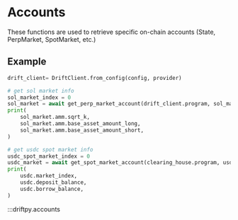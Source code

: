 # Accounts

These functions are used to retrieve specific on-chain accounts (State, PerpMarket, SpotMarket, etc.)

## Example

```python
drift_client= DriftClient.from_config(config, provider)

# get sol market info
sol_market_index = 0
sol_market = await get_perp_market_account(drift_client.program, sol_market_index)
print(
    sol_market.amm.sqrt_k,
    sol_market.amm.base_asset_amount_long,
    sol_market.amm.base_asset_amount_short,
)

# get usdc spot market info
usdc_spot_market_index = 0
usdc_market = await get_spot_market_account(clearing_house.program, usdc_spot_market_index)
print(
    usdc.market_index,
    usdc.deposit_balance,
    usdc.borrow_balance,
)
```

:::driftpy.accounts
